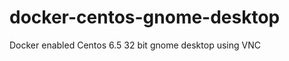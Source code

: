 docker-centos-gnome-desktop
===========================

Docker enabled Centos 6.5 32 bit gnome desktop using VNC
